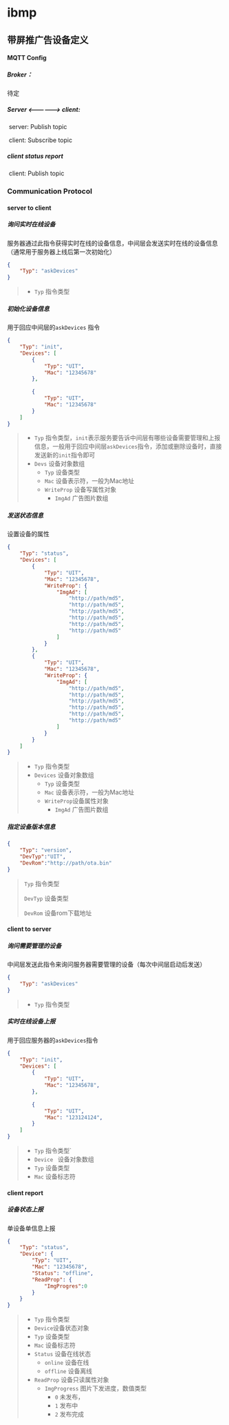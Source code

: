# ibmp
## 带屏推广告设备定义

#### MQTT Config

##### Broker：

待定



##### Server <------> client: 

​	server: Publish topic

​	client: Subscribe topic





##### client status report

​	client: Publish topic



### Communication Protocol



#### server to client



##### 询问实时在线设备

服务器通过此指令获得实时在线的设备信息，中间层会发送实时在线的设备信息（通常用于服务器上线后第一次初始化）

```json
{
    "Typ": "askDevices"
}
```

> - `Typ` 指令类型



##### 初始化设备信息

用于回应中间层的`askDevices` 指令

```json
{
    "Typ": "init",
    "Devices": [
        {
            "Typ": "UIT",
            "Mac": "12345678"
        },
        
        {
            "Typ": "UIT",
            "Mac": "12345678"
        }
    ]
}
```

> - `Typ` 指令类型，`init`表示服务要告诉中间层有哪些设备需要管理和上报信息，一般用于回应中间层`askDevices`指令，添加或删除设备时，直接发送新的`init`指令即可
> - `Devs` 设备对象数组
>   - `Typ` 设备类型
>   - `Mac` 设备表示符，一般为Mac地址
>   - `WriteProp` 设备写属性对象
>     - `ImgAd` 广告图片数组



##### 发送状态信息

设置设备的属性

```json
{
    "Typ": "status",
    "Devices": [
        {
            "Typ": "UIT",
            "Mac": "12345678",
            "WriteProp": {
                "ImgAd": [
                    "http://path/md5",
                    "http://path/md5",
                    "http://path/md5",
                    "http://path/md5",
                    "http://path/md5",
                    "http://path/md5"
                ]
            }
        },
        {
            "Typ": "UIT",
            "Mac": "12345678",
            "WriteProp": {
                "ImgAd": [
                    "http://path/md5",
                    "http://path/md5",
                    "http://path/md5",
                    "http://path/md5",
                    "http://path/md5",
                    "http://path/md5"
                ]
            }
        }
    ]
}
```

> - `Typ` 指令类型
> - `Devices` 设备对象数组
>   - `Typ` 设备类型
>   - `Mac` 设备表示符，一般为Mac地址
>   - `WriteProp`设备属性对象
>     - `ImgAd` 广告图片数组



##### 指定设备版本信息

```json
{
    "Typ": "version",
	"DevTyp":"UIT",
    "DevRom":"http://path/ota.bin"
}
```

> `Typ` 指令类型
>
> `DevTyp` 设备类型
>
> `DevRom` 设备rom下载地址



#### client to server



##### 询问需要管理的设备

中间层发送此指令来询问服务器需要管理的设备（每次中间层启动后发送）

```json
{
    "Typ": "askDevices"
}
```

> - `Typ` 指令类型



##### 实时在线设备上报

用于回应服务器的`askDevices`指令

```json
{
    "Typ": "init",
    "Devices": [
		{
            "Typ": "UIT",
            "Mac": "12345678",
    	},
        
		{
            "Typ": "UIT",
            "Mac": "123124124",
    	}  
    ]
}
```



> - `Typ` 指令类型`
> - `Device ` 设备对象数组
> - `Typ` 设备类型
> - `Mac` 设备标志符





#### client report

##### 设备状态上报

单设备单信息上报

```json
{
    "Typ": "status",
    "Device": {
        "Typ": "UIT",
        "Mac": "12345678",
        "Status": "offline",
        "ReadProp": {
            "ImgProgres":0
        }
    }
}
```



> - `Typ` 指令类型
> - `Device`设备状态对象
> - `Typ` 设备类型
> - `Mac` 设备标志符
> - `Status` 设备在线状态
>   - `online` 设备在线
>   - `offline` 设备离线
> - `ReadProp` 设备只读属性对象
>   - `ImgProgress` 图片下发进度，数值类型
>     - `0` 未发布，
>     - `1` 发布中
>     - `2` 发布完成




